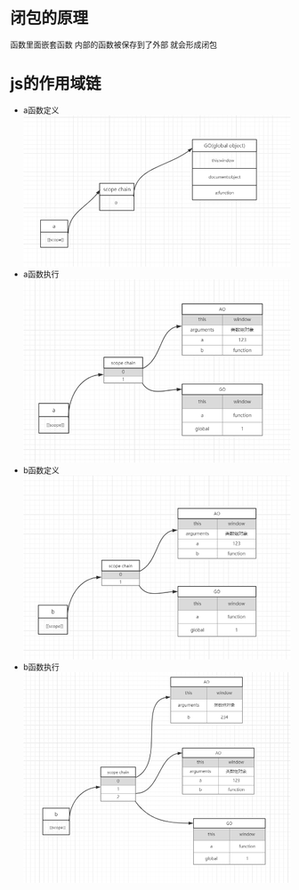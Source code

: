 # 闭包的原理
函数里面嵌套函数
内部的函数被保存到了外部 就会形成闭包
# js的作用域链
* a函数定义
![a函数定义](./a函数定义.png)
* a函数执行
![a函数执行](./a函数执行.png)
* b函数定义
![b函数定义](./b函数定义.png)
* b函数执行
![b函数执行](./b函数执行.png)